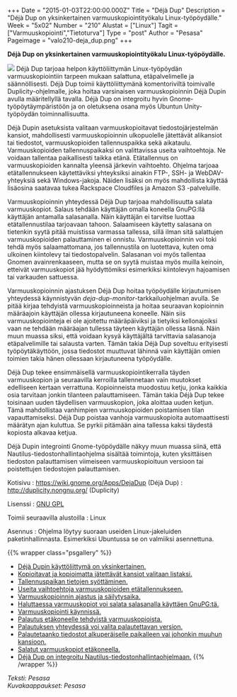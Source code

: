 +++
Date = "2015-01-03T22:00:00.000Z"
Title = "Déjà Dup"
Description = "Déjà Dup on yksinkertainen varmuuskopiointityökalu Linux-työpöydälle."
Week = "5x02"
Number = "210"
Alustat = ["Linux"]
Tagit = ["Varmuuskopiointi","Tietoturva"]
Type = "post"
Author = "Pesasa"
Pageimage = "valo210-deja_dup.png"
+++


**Déjà Dup on yksinkertainen varmuuskopiointityökalu
Linux-työpöydälle.**

![ ](/images/valo210-deja_dup.png "fig:valo210-deja_dup.png") Déjà Dup tarjoaa
helpon käyttöliittymän Linux-työpöydän varmuuskopiointiin tarpeen mukaan
salattuna, etäpalvelimelle ja säännöllisesti. Déjà Dup toimii
käyttöliittymänä komentoriviltä toimivalle Duplicity-ohjelmalle, joka
hoitaa varsinaisen varmuuskopioinnin Déjà Dupin avulla määritellyllä
tavalla. Déjà Dup on integroitu hyvin Gnome-työpöytäympäristöön ja on
oletuksena osana myös Ubuntun Unity-työpöydän toiminnallisuutta.

Déjà Dupin asetuksista valitaan varmuuskopioitavat tiedostojärjestelmän
kansiot, mahdollisesti varmuuskopioinnin ulkopuolelle jätettävät
alikansiot tai tiedostot, varmuuskopioiden tallennuspaikka sekä
aikataulu. Varmuuskopioiden tallennuspaikaksi on valittavissa useita
vaihtoehtoja. Ne voidaan tallentaa paikallisesti taikka etänä.
Etätallennus on varmuuskopioiden kannalta yleensä järkevin vaihtoehto.
Ohjelma tarjoaa etätallennukseen käytettäviksi yhteyksiksi ainakin FTP-,
SSH- ja WebDAV-yhteyksiä sekä Windows-jakoja. Näiden lisäksi on myös
mahdollista käyttää lisäosina saatavaa tukea Rackspace Cloudfiles ja
Amazon S3 -palveluille.

Varmuuskopioinnin yhteydessä Déjà Dup tarjoaa mahdollisuutta salata
varmuuskopiot. Salaus tehdään käyttäjän omalla koneella GnuPG:llä
käyttäjän antamalla salasanalla. Näin käyttäjän ei tarvitse luottaa
etätallennustilaa tarjoavaan tahoon. Salaamiseen käytetty salasana on
tietenkin syytä pitää muistissa varmassa tallessa, sillä ilman sitä
salattujen varmuuskopioiden palauttaminen ei onnistu. Varmuuskopioinnin
voi toki tehdä myös salaamattomana, jos tallennustila on luotettava,
kuten oma ulkoinen kiintolevy tai tiedostopalvelin. Salasanan voi myös
tallentaa Gnomen avainrenkaaseen, mutta se on syytä muistaa myös muilla
keinoin, etteivät varmuuskopiot jää hyödyttömiksi esimerkiksi
kiintolevyn hajoamisen tai varkauden sattuessa.

Varmuuskopioinnin ajastuksen Déjà Dup hoitaa työpöydälle kirjautumisen
yhteydessä käynnistyvän *deja-dup-monitor*-tarkkailuohjelman avulla. Se
pitää kirjaa tehdyistä varmuuskopioinneista ja hoitaa seuraavan
kopioinnin määräajoin käyttäjän ollessa kirjautuneena koneelle. Näin
siis varmuuskopiointeja ei ole ajoitettu määräpäiviksi ja tietyiksi
kellonajoiksi vaan ne tehdään määräajan tullessa täyteen käyttäjän
ollessa läsnä. Näin muun muassa siksi, että voidaan kysyä käyttäjältä
tarvittavia salasanoja etäpalvelimille tai salausta varten. Tämän takia
Déjà Dup soveltuu erityisesti työpöytäkäyttöön, jossa tiedostot
muuttuvat lähinnä vain käyttäjän omien toimien takia hänen ollessaan
kirjautuneena työpöydälle.

Déjà Dup tekee ensimmäisellä varmuuskopiointikerralla täyden
varmuuskopion ja seuraavilla kerroilla tallennetaan vain muutokset
edelliseen kertaan verrattuna. Kopioinneista muodostuu ketju, jonka
kaikkia osia tarvitaan jonkin tilanteen palauttamiseen. Tämän takia Déjà
Dup tekee toisinaan uuden täydellisen varmuuskopion, joka aloittaa uuden
ketjun. Tämä mahdollistaa vanhimpien varmuuskopioiden poistamisen tilan
vapauttamiseksi. Déjà Dup poistaa vanhoja varmuuskopioita
automaattisesti määrätyn ajan kuluttua. Se pyrkii pitämään aina tallessa
kaksi täydestä kopiosta alkavaa ketjua.

Déjà Dupin integrointi Gnome-työpöydälle näkyy muun muassa siinä, että
Nautilus-tiedostonhallintaohjelma sisältää toimintoja, kuten yksittäisen
tiedoston palauttamisen viimeiseen varmuuskopioituun versioon tai
poistettujen tiedostojen palauttamisen.

Kotisivu
:   <https://wiki.gnome.org/Apps/DejaDup> (Déjà Dup)
:   <http://duplicity.nongnu.org/> (Duplicity)

Lisenssi
:   [GNU GPL](GNU_GPL)

Toimii seuraavilla alustoilla
:   Linux

Asennus
:   Ohjelma löytyy suoraan useiden Linux-jakeluiden paketinhallinnasta.
    Esimerkiksi Ubuntussa se on valmiiksi asennettuna.

{{% wrapper class="psgallery" %}}
-   [Déjà Dupin käyttöliittymä on
    yksinkertainen.](/images/deja_dup-1.jpg)
-   [Kopioitavat ja kopioimatta jätettävät kansiot valitaan
    listaksi.](/images/deja_dup-2.jpg)
-   [Tallennuspaikan tietojen syöttäminen.](/images/deja_dup-3.jpg)
-   [Useita vaihtoehtoja varmuuskopioiden
    etätallennukseen.](/images/deja_dup-4.jpg)
-   [Varmuuskopioinnin ajastus ja säilytysaika.](/images/deja_dup-5.jpg)
-   [Haluttaessa varmuuskopiot voi salata salasanalla käyttäen
    GnuPG:tä.](/images/deja_dup-6.jpg)
-   [Varmuuskopiointi käynnissä.](/images/deja_dup-7.jpg)
-   [Palautus etäkoneelle tehdyistä
    varmuuskopioista.](/images/deja_dup-8.jpg)
-   [Palautuksen yhteydessä voi valita palautettavan
    version.](/images/deja_dup-9.jpg)
-   [Palautetaanko tiedostot alkuperäiselle paikalleen vai johonkin
    muuhun kansioon.](/images/deja_dup-10.jpg)
-   [Salatut varmuuskopiot etäkoneella.](/images/deja_dup-11.jpg)
-   [Déjà Dup on integroitu
    Nautilus-tiedostonhallintaohjelmaan.](/images/deja_dup-12.jpg)
{{% /wrapper %}}

*Teksti: Pesasa* <br />
*Kuvakaappaukset: Pesasa*


